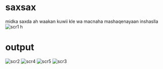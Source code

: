 # saxsax
midka saxda ah waakan kuwii kle wa macnaha mashaqenayaan inshaslla![scr1](https://user-images.githubusercontent.com/101251042/216908403-16d312a8-d0bf-4ad9-a72a-5b52125126b1.jpeg)
h 
# output
![scr2](https://user-images.githubusercontent.com/101251042/216908486-562042e6-43e7-4415-8a49-aaf6e83de47c.jpeg)
![scr4](https://user-images.githubusercontent.com/101251042/216908500-550fe878-3292-4c31-8642-a65176ffb58f.jpeg)
![scr5](https://user-images.githubusercontent.com/101251042/216908517-25ba275e-8afe-4872-81c5-3f68bf8ae030.jpeg)
![scr3](https://user-images.githubusercontent.com/101251042/216908538-6897e166-bf45-4b73-b0ed-ed727c864068.jpeg)
